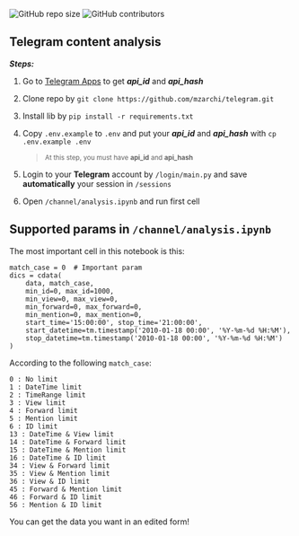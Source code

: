 <p>
<img alt="GitHub repo size" src="https://img.shields.io/github/repo-size/mzarchi/telegram">
<img alt="GitHub contributors" src="https://img.shields.io/github/contributors/mzarchi/telegram">
</p>

## Telegram content analysis

**_Steps:_**

1. Go to [Telegram Apps](https://my.telegram.org/auth?to=apps) to get **_api_id_** and **_api_hash_**

2. Clone repo by `git clone https://github.com/mzarchi/telegram.git`

3. Install lib by `pip install -r requirements.txt`

4. Copy `.env.example` to `.env` and put your **_api_id_** and **_api_hash_** with `cp .env.example .env`

   > <sub>At this step, you must have **api_id** and **api_hash**</sub>

5. Login to your **Telegram** account by `/login/main.py` and save **automatically** your session in `/sessions`

6. Open `/channel/analysis.ipynb` and run first cell

## Supported params in `/channel/analysis.ipynb`

The most important cell in this notebook is this:

```
match_case = 0  # Important param
dics = cdata(
    data, match_case,
    min_id=0, max_id=1000,
    min_view=0, max_view=0,
    min_forward=0, max_forward=0,
    min_mention=0, max_mention=0,
    start_time='15:00:00', stop_time='21:00:00',
    start_datetime=tm.timestamp('2010-01-18 00:00', '%Y-%m-%d %H:%M'),
    stop_datetime=tm.timestamp('2010-01-18 00:00', '%Y-%m-%d %H:%M')
)
```

According to the following `match_case`:

```
0 : No limit
1 : DateTime limit
2 : TimeRange limit
3 : View limit
4 : Forward limit
5 : Mention limit
6 : ID limit
13 : DateTime & View limit
14 : DateTime & Forward limit
15 : DateTime & Mention limit
16 : DateTime & ID limit
34 : View & Forward limit
35 : View & Mention limit
36 : View & ID limit
45 : Forward & Mention limit
46 : Forward & ID limit
56 : Mention & ID limit
```

You can get the data you want in an edited form!

